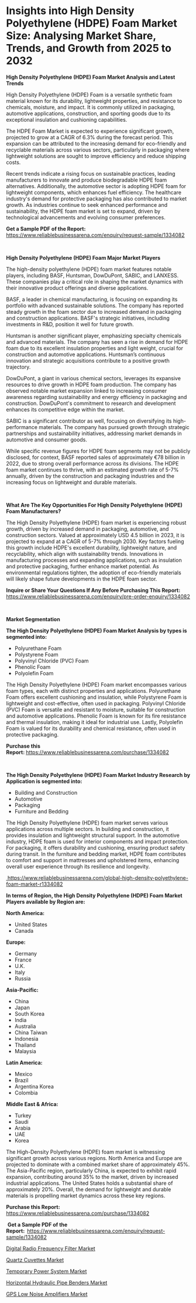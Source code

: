 <p><h1>Insights into High Density Polyethylene (HDPE) Foam Market Size: Analysing Market Share, Trends, and Growth from 2025 to 2032</h1></p><p><strong>High Density Polyethylene (HDPE) Foam Market Analysis and Latest Trends</strong></p>
<p><p>High Density Polyethylene (HDPE) Foam is a versatile synthetic foam material known for its durability, lightweight properties, and resistance to chemicals, moisture, and impact. It is commonly utilized in packaging, automotive applications, construction, and sporting goods due to its exceptional insulation and cushioning capabilities.</p><p>The HDPE Foam Market is expected to experience significant growth, projected to grow at a CAGR of 6.3% during the forecast period. This expansion can be attributed to the increasing demand for eco-friendly and recyclable materials across various sectors, particularly in packaging where lightweight solutions are sought to improve efficiency and reduce shipping costs.</p><p>Recent trends indicate a rising focus on sustainable practices, leading manufacturers to innovate and produce biodegradable HDPE foam alternatives. Additionally, the automotive sector is adopting HDPE foam for lightweight components, which enhances fuel efficiency. The healthcare industry's demand for protective packaging has also contributed to market growth. As industries continue to seek enhanced performance and sustainability, the HDPE foam market is set to expand, driven by technological advancements and evolving consumer preferences.</p></p>
<p><strong>Get a Sample PDF of the Report:&nbsp;</strong> <a href="https://www.reliablebusinessarena.com/enquiry/request-sample/1334082?utm_campaign=2106&utm_medium=2&utm_source=Github&utm_content=ia&utm_term=02022025&utm_id=high-density-polyethylene-hdpe-foam">https://www.reliablebusinessarena.com/enquiry/request-sample/1334082</a></p>
<p>&nbsp;</p>
<p><strong>High Density Polyethylene (HDPE) Foam Major Market Players</strong></p>
<p><p>The high-density polyethylene (HDPE) foam market features notable players, including BASF, Huntsman, DowDuPont, SABIC, and LANXESS. These companies play a critical role in shaping the market dynamics with their innovative product offerings and diverse applications.</p><p>BASF, a leader in chemical manufacturing, is focusing on expanding its portfolio with advanced sustainable solutions. The company has reported steady growth in the foam sector due to increased demand in packaging and construction applications. BASF's strategic initiatives, including investments in R&D, position it well for future growth.</p><p>Huntsman is another significant player, emphasizing specialty chemicals and advanced materials. The company has seen a rise in demand for HDPE foam due to its excellent insulation properties and light weight, crucial for construction and automotive applications. Huntsman’s continuous innovation and strategic acquisitions contribute to a positive growth trajectory.</p><p>DowDuPont, a giant in various chemical sectors, leverages its expansive resources to drive growth in HDPE foam production. The company has observed notable market expansion linked to increasing consumer awareness regarding sustainability and energy efficiency in packaging and construction. DowDuPont's commitment to research and development enhances its competitive edge within the market.</p><p>SABIC is a significant contributor as well, focusing on diversifying its high-performance materials. The company has pursued growth through strategic partnerships and sustainability initiatives, addressing market demands in automotive and consumer goods.</p><p>While specific revenue figures for HDPE foam segments may not be publicly disclosed, for context, BASF reported sales of approximately €78 billion in 2022, due to strong overall performance across its divisions. The HDPE foam market continues to thrive, with an estimated growth rate of 5-7% annually, driven by the construction and packaging industries and the increasing focus on lightweight and durable materials.</p></p>
<p>&nbsp;</p>
<p><strong>What Are The Key Opportunities For High Density Polyethylene (HDPE) Foam Manufacturers?</strong></p>
<p><p>The High Density Polyethylene (HDPE) foam market is experiencing robust growth, driven by increased demand in packaging, automotive, and construction sectors. Valued at approximately USD 4.5 billion in 2023, it is projected to expand at a CAGR of 5-7% through 2030. Key factors fueling this growth include HDPE's excellent durability, lightweight nature, and recyclability, which align with sustainability trends. Innovations in manufacturing processes and expanding applications, such as insulation and protective packaging, further enhance market potential. As environmental regulations tighten, the adoption of eco-friendly materials will likely shape future developments in the HDPE foam sector.</p></p>
<p><strong>Inquire or Share Your Questions If Any Before Purchasing This Report:</strong> <a href="https://www.reliablebusinessarena.com/enquiry/pre-order-enquiry/1334082?utm_campaign=2106&utm_medium=2&utm_source=Github&utm_content=ia&utm_term=02022025&utm_id=high-density-polyethylene-hdpe-foam">https://www.reliablebusinessarena.com/enquiry/pre-order-enquiry/1334082</a></p>
<p>&nbsp;</p>
<p><strong>Market Segmentation</strong></p>
<p><strong>The High Density Polyethylene (HDPE) Foam Market Analysis by types is segmented into:</strong></p>
<p><ul><li>Polyurethane Foam</li><li>Polystyrene Foam</li><li>Polyvinyl Chloride (PVC) Foam</li><li>Phenolic Foam</li><li>Polyolefin Foam</li></ul></p>
<p><p>The High Density Polyethylene (HDPE) Foam market encompasses various foam types, each with distinct properties and applications. Polyurethane Foam offers excellent cushioning and insulation, while Polystyrene Foam is lightweight and cost-effective, often used in packaging. Polyvinyl Chloride (PVC) Foam is versatile and resistant to moisture, suitable for construction and automotive applications. Phenolic Foam is known for its fire resistance and thermal insulation, making it ideal for industrial use. Lastly, Polyolefin Foam is valued for its durability and chemical resistance, often used in protective packaging.</p></p>
<p><strong>Purchase this Report:&nbsp;</strong><a href="https://www.reliablebusinessarena.com/purchase/1334082?utm_campaign=2106&utm_medium=2&utm_source=Github&utm_content=ia&utm_term=02022025&utm_id=high-density-polyethylene-hdpe-foam">https://www.reliablebusinessarena.com/purchase/1334082</a></p>
<p>&nbsp;</p>
<p><strong>The High Density Polyethylene (HDPE) Foam Market Industry Research by Application is segmented into:</strong></p>
<p><ul><li>Building and Construction</li><li>Automotive</li><li>Packaging</li><li>Furniture and Bedding</li></ul></p>
<p><p>The High Density Polyethylene (HDPE) foam market serves various applications across multiple sectors. In building and construction, it provides insulation and lightweight structural support. In the automotive industry, HDPE foam is used for interior components and impact protection. For packaging, it offers durability and cushioning, ensuring product safety during transit. In the furniture and bedding market, HDPE foam contributes to comfort and support in mattresses and upholstered items, enhancing overall user experience through its resilience and longevity.</p></p>
<p><a href="https://www.reliablebusinessarena.com/global-high-density-polyethylene-foam-market-r1334082?utm_campaign=2106&utm_medium=2&utm_source=Github&utm_content=ia&utm_term=02022025&utm_id=high-density-polyethylene-hdpe-foam">&nbsp;https://www.reliablebusinessarena.com/global-high-density-polyethylene-foam-market-r1334082</a></p>
<p><strong>In terms of Region, the High Density Polyethylene (HDPE) Foam Market Players available by Region are:</strong></p>
<p>
    <p> <strong> North America: </strong>
        <ul>
            <li>United States</li>
            <li>Canada</li>
        </ul>
        </p> 
    <p> <strong> Europe: </strong>
        <ul>
            <li>Germany</li>
            <li>France</li>
            <li>U.K.</li>
            <li>Italy</li>
            <li>Russia</li>
        </ul>
        </p> 
    <p> <strong> Asia-Pacific: </strong>
        <ul>
            <li>China</li>
            <li>Japan</li>
            <li>South Korea</li>
            <li>India</li>
            <li>Australia</li>
            <li>China Taiwan</li>
            <li>Indonesia</li>
            <li>Thailand</li>
            <li>Malaysia</li>
        </ul>
        </p> 
    <p> <strong> Latin America: </strong>
        <ul>
            <li>Mexico</li>
            <li>Brazil</li>
            <li>Argentina Korea</li>
            <li>Colombia</li>
        </ul>
        </p> 
    <p> <strong> Middle East & Africa: </strong>
        <ul>
            <li>Turkey</li>
            <li>Saudi</li>
            <li>Arabia</li>
            <li>UAE</li>
            <li>Korea</li>
        </ul>
    </p>
    </p>
<p><p>The High-Density Polyethylene (HDPE) foam market is witnessing significant growth across various regions. North America and Europe are projected to dominate with a combined market share of approximately 45%. The Asia-Pacific region, particularly China, is expected to exhibit rapid expansion, contributing around 35% to the market, driven by increased industrial applications. The United States holds a substantial share of approximately 20%. Overall, the demand for lightweight and durable materials is propelling market dynamics across these key regions.</p></p>
<p><strong>Purchase this Report: </strong><a href="https://www.reliablebusinessarena.com/purchase/1334082?utm_campaign=2106&utm_medium=2&utm_source=Github&utm_content=ia&utm_term=02022025&utm_id=high-density-polyethylene-hdpe-foam">https://www.reliablebusinessarena.com/purchase/1334082</a></p>
<p>&nbsp;<strong>Get a Sample PDF of the Report:&nbsp;&nbsp;</strong><a href="https://www.reliablebusinessarena.com/enquiry/request-sample/1334082?utm_campaign=2106&utm_medium=2&utm_source=Github&utm_content=ia&utm_term=02022025&utm_id=high-density-polyethylene-hdpe-foam">https://www.reliablebusinessarena.com/enquiry/request-sample/1334082</a></p>
<p><strong></strong></p>
<p><p><a href="https://www.linkedin.com/pulse/revenue-analysis-demand-forecast-digital-radio-frequency-u2xbe?utm_campaign=2106&utm_medium=2&utm_source=Github&utm_content=ia&utm_term=02022025&utm_id=high-density-polyethylene-hdpe-foam">Digital Radio Frequency Filter Market</a></p><p><a href="https://www.linkedin.com/pulse/market-analysis-report-quartz-cuvettes-anticipated-growth-cagr-vf8we?utm_campaign=2106&utm_medium=2&utm_source=Github&utm_content=ia&utm_term=02022025&utm_id=high-density-polyethylene-hdpe-foam">Quartz Cuvettes Market</a></p><p><a href="https://www.linkedin.com/pulse/market-growth-temporary-power-system-sector-2025-2032-emerging-oqwle?utm_campaign=2106&utm_medium=2&utm_source=Github&utm_content=ia&utm_term=02022025&utm_id=high-density-polyethylene-hdpe-foam">Temporary Power System Market</a></p><p><a href="https://www.linkedin.com/pulse/detailed-analysis-horizontal-hydraulic-pipe-benders-market-ko8ie?utm_campaign=2106&utm_medium=2&utm_source=Github&utm_content=ia&utm_term=02022025&utm_id=high-density-polyethylene-hdpe-foam">Horizontal Hydraulic Pipe Benders Market</a></p><p><a href="https://www.linkedin.com/pulse/global-perspective-gps-low-noise-amplifiers-market-aforecastcagr-hgmze?utm_campaign=2106&utm_medium=2&utm_source=Github&utm_content=ia&utm_term=02022025&utm_id=high-density-polyethylene-hdpe-foam">GPS Low Noise Amplifiers Market</a></p></p>